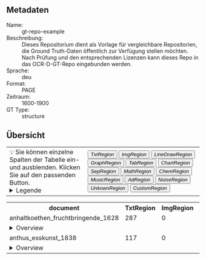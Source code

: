 <link rel="stylesheet" href="table_hide.css"/>
<div class="metadata">
   <h2>Metadaten</h2>
   <dl class="grid">
      <dt>Name:</dt>
      <dd>gt-repo-example</dd>
      <dt>Beschreibung:</dt>
      <dd>Dieses Repositorium dient als Vorlage für vergleichbare Repositorien, die Ground Truth-Daten öffentlich zur Verfügung stellen möchten. Nach Prüfung und den entsprechenden Lizenzen kann dieses Repo in das OCR-D-GT-Repo eingebunden werden.</dd>
      <dt>Sprache:</dt>
      <dd>deu</dd>
      <dt>Format:</dt>
      <dd>PAGE</dd>
      <dt>Zeitraum:</dt>
      <dd>1600-1900</dd>
      <dt>GT Type:</dt>
      <dd>structure</dd>
   </dl>
   <h2>Übersicht</h2>
   <div>
      <table class="noStyle">
         <tr>
            <td>💡 Sie können einzelne Spalten der Tabelle ein- und ausblenden. Klicken Sie auf den passenden Button.
                            <details>
                  <summary>Legende</summary>
                  <dl class="grid">
                     <dt>TxtRegion</dt>
                     <dd>
                        <a href="https://ocr-d.de/de/gt-guidelines/trans/lytextregion.html"
                           target="_blank">TextRegion</a>
                     </dd>
                     <dt>ImgRegion</dt>
                     <dd>
                        <a href="https://ocr-d.de/de/gt-guidelines/trans/lyBildbereiche.html"
                           target="_blank">ImageRegion</a>
                     </dd>
                     <dt>LineDrawRegion</dt>
                     <dd>LineDrawingRegion</dd>
                     <dt>GraphRegion</dt>
                     <dd>
                        <a href="https://ocr-d.de/de/gt-guidelines/trans/lyGraphik.html"
                           target="_blank">GraphicRegion</a>
                     </dd>
                     <dt>TabRegion</dt>
                     <dd>
                        <a href="https://ocr-d.de/de/gt-guidelines/trans/lyTabellen.html"
                           target="_blank">TableRegion</a>
                     </dd>
                     <dt>ChartRegion</dt>
                     <dd>ChartRegion</dd>
                     <dt>SepRegion</dt>
                     <dd>
                        <a href="https://ocr-d.de/de/gt-guidelines/trans/lySeparatoren.html"
                           target="_blank">SeperatorRegion</a>
                     </dd>
                     <dt>MathRegion</dt>
                     <dd>
                        <a href="https://ocr-d.de/de/gt-guidelines/trans/lyMathematische_Zeichen.html"
                           target="_blank">MathsRegion</a>
                     </dd>
                     <dt>ChemRegion</dt>
                     <dd>
                        <a href="https://ocr-d.de/de/gt-guidelines/trans/lyChemische_Symbole.html"
                           target="_blank">ChemRegion</a>
                     </dd>
                     <dt>MusicRegion</dt>
                     <dd>
                        <a href="https://ocr-d.de/de/gt-guidelines/trans/lyNotenzeichen.html"
                           target="_blank">MusicRegion</a>
                     </dd>
                     <dt>AdRegion</dt>
                     <dd>
                        <a href="https://ocr-d.de/de/gt-guidelines/trans/lyWerbung.html"
                           target="_blank">AdvertRegion</a>
                     </dd>
                     <dt>NoiseRegion</dt>
                     <dd>
                        <a href="https://ocr-d.de/de/gt-guidelines/trans/lyRauschen.html"
                           target="_blank">NoiseRegion</a>
                     </dd>
                     <dt>UnkownRegion</dt>
                     <dd>
                        <a href="https://ocr-d.de/de/gt-guidelines/trans/lySonstiges.html"
                           target="_blank">UnkownRegion</a>
                     </dd>
                     <dt>CustomRegion</dt>
                     <dd>CustomRegion</dd>
                  </dl>
               </details>
            </td>
            <td>
               <div class="grid-container">
                  <button onclick="document.getElementById('overview').classList.toggle('hide2')">
                     <i>TxtRegion</i>
                  </button>
                  <button onclick="document.getElementById('overview').classList.toggle('hide3')">
                     <i>ImgRegion</i>
                  </button>
                  <button onclick="document.getElementById('overview').classList.toggle('hide4')">
                     <i>LineDrawRegion</i>
                  </button>
                  <button onclick="document.getElementById('overview').classList.toggle('hide5')">
                     <i>GraphRegion</i>
                  </button>
                  <button onclick="document.getElementById('overview').classList.toggle('hide6')">
                     <i>TabRegion</i>
                  </button>
                  <button onclick="document.getElementById('overview').classList.toggle('hide7')">
                     <i>ChartRegion</i>
                  </button>
                  <button onclick="document.getElementById('overview').classList.toggle('hide8')">
                     <i>SepRegion</i>
                  </button>
                  <button onclick="document.getElementById('overview').classList.toggle('hide9')">
                     <i>MathRegion</i>
                  </button>
                  <button onclick="document.getElementById('overview').classList.toggle('hide10')">
                     <i>ChemRegion</i>
                  </button>
                  <button onclick="document.getElementById('overview').classList.toggle('hide11')">
                     <i>MusicRegion</i>
                  </button>
                  <button onclick="document.getElementById('overview').classList.toggle('hide12')">
                     <i>AdRegion</i>
                  </button>
                  <button onclick="document.getElementById('overview').classList.toggle('hide13')">
                     <i>NoiseRegion</i>
                  </button>
                  <button onclick="document.getElementById('overview').classList.toggle('hide14')">
                     <i>UnkownRegion</i>
                  </button>
                  <button onclick="document.getElementById('overview').classList.toggle('hide15')">
                     <i>CustomRegion</i>
                  </button>
               </div>
            </td>
         </tr>
      </table>
      <table id="overview">
         <tr>
            <th>document</th>
            <th>TxtRegion</th>
            <th>ImgRegion</th>
            <th>LineDrawRegion</th>
            <th>GraphRegion</th>
            <th>TabRegion</th>
            <th>ChartRegion</th>
            <th>SepRegion</th>
            <th>MathRegion</th>
            <th>ChemRegion</th>
            <th>MusicRegion</th>
            <th>AdRegion</th>
            <th>NoiseRegion</th>
            <th>UnkownRegion</th>
            <th>CustomRegion</th>
         </tr>
         <tr>
            <td>anhaltkoethen_fruchtbringende_1628</td>
            <td>287</td>
            <td>0</td>
            <td>0</td>
            <td>2</td>
            <td>0</td>
            <td>0</td>
            <td>1</td>
            <td>0</td>
            <td>0</td>
            <td>0</td>
            <td>0</td>
            <td>0</td>
            <td>0</td>
            <td>0</td>
         </tr>
         <tr>
            <td colspan="15">
               <details>
                  <summary>Overview</summary>
                  <table>
                     <tr>
                        <th>document</th>
                        <th>TxtRegion</th>
                        <th>ImgRegion</th>
                        <th>LineDrawRegion</th>
                        <th>GraphRegion</th>
                        <th>TabRegion</th>
                        <th>ChartRegion</th>
                        <th>SepRegion</th>
                        <th>MathRegion</th>
                        <th>ChemRegion</th>
                        <th>MusicRegion</th>
                        <th>AdRegion</th>
                        <th>NoiseRegion</th>
                        <th>UnkownRegion</th>
                        <th>CustomRegion</th>
                     </tr>
                     <tr>
                        <td>anhaltkoethen_fruchtbringende_1628_0020.xml</td>
                        <td>15</td>
                        <td>0</td>
                        <td>0</td>
                        <td>0</td>
                        <td>0</td>
                        <td>0</td>
                        <td>0</td>
                        <td>0</td>
                        <td>0</td>
                        <td>0</td>
                        <td>0</td>
                        <td>0</td>
                        <td>0</td>
                        <td>0</td>
                     </tr>
                     <tr>
                        <td>anhaltkoethen_fruchtbringende_1628_0039.xml</td>
                        <td>15</td>
                        <td>0</td>
                        <td>0</td>
                        <td>0</td>
                        <td>0</td>
                        <td>0</td>
                        <td>0</td>
                        <td>0</td>
                        <td>0</td>
                        <td>0</td>
                        <td>0</td>
                        <td>0</td>
                        <td>0</td>
                        <td>0</td>
                     </tr>
                     <tr>
                        <td>anhaltkoethen_fruchtbringende_1628_0008.xml</td>
                        <td>5</td>
                        <td>0</td>
                        <td>0</td>
                        <td>1</td>
                        <td>0</td>
                        <td>0</td>
                        <td>0</td>
                        <td>0</td>
                        <td>0</td>
                        <td>0</td>
                        <td>0</td>
                        <td>0</td>
                        <td>0</td>
                        <td>0</td>
                     </tr>
                     <tr>
                        <td>anhaltkoethen_fruchtbringende_1628_0054.xml</td>
                        <td>15</td>
                        <td>0</td>
                        <td>0</td>
                        <td>0</td>
                        <td>0</td>
                        <td>0</td>
                        <td>0</td>
                        <td>0</td>
                        <td>0</td>
                        <td>0</td>
                        <td>0</td>
                        <td>0</td>
                        <td>0</td>
                        <td>0</td>
                     </tr>
                     <tr>
                        <td>anhaltkoethen_fruchtbringende_1628_0011.xml</td>
                        <td>15</td>
                        <td>0</td>
                        <td>0</td>
                        <td>0</td>
                        <td>0</td>
                        <td>0</td>
                        <td>0</td>
                        <td>0</td>
                        <td>0</td>
                        <td>0</td>
                        <td>0</td>
                        <td>0</td>
                        <td>0</td>
                        <td>0</td>
                     </tr>
                     <tr>
                        <td>anhaltkoethen_fruchtbringende_1628_0007.xml</td>
                        <td>6</td>
                        <td>0</td>
                        <td>0</td>
                        <td>0</td>
                        <td>0</td>
                        <td>0</td>
                        <td>0</td>
                        <td>0</td>
                        <td>0</td>
                        <td>0</td>
                        <td>0</td>
                        <td>0</td>
                        <td>0</td>
                        <td>0</td>
                     </tr>
                     <tr>
                        <td>anhaltkoethen_fruchtbringende_1628_0016.xml</td>
                        <td>14</td>
                        <td>0</td>
                        <td>0</td>
                        <td>0</td>
                        <td>0</td>
                        <td>0</td>
                        <td>0</td>
                        <td>0</td>
                        <td>0</td>
                        <td>0</td>
                        <td>0</td>
                        <td>0</td>
                        <td>0</td>
                        <td>0</td>
                     </tr>
                     <tr>
                        <td>anhaltkoethen_fruchtbringende_1628_0045.xml</td>
                        <td>15</td>
                        <td>0</td>
                        <td>0</td>
                        <td>0</td>
                        <td>0</td>
                        <td>0</td>
                        <td>0</td>
                        <td>0</td>
                        <td>0</td>
                        <td>0</td>
                        <td>0</td>
                        <td>0</td>
                        <td>0</td>
                        <td>0</td>
                     </tr>
                     <tr>
                        <td>anhaltkoethen_fruchtbringende_1628_0012.xml</td>
                        <td>15</td>
                        <td>0</td>
                        <td>0</td>
                        <td>0</td>
                        <td>0</td>
                        <td>0</td>
                        <td>0</td>
                        <td>0</td>
                        <td>0</td>
                        <td>0</td>
                        <td>0</td>
                        <td>0</td>
                        <td>0</td>
                        <td>0</td>
                     </tr>
                     <tr>
                        <td>anhaltkoethen_fruchtbringende_1628_0013.xml</td>
                        <td>15</td>
                        <td>0</td>
                        <td>0</td>
                        <td>0</td>
                        <td>0</td>
                        <td>0</td>
                        <td>0</td>
                        <td>0</td>
                        <td>0</td>
                        <td>0</td>
                        <td>0</td>
                        <td>0</td>
                        <td>0</td>
                        <td>0</td>
                     </tr>
                     <tr>
                        <td>anhaltkoethen_fruchtbringende_1628_0047.xml</td>
                        <td>15</td>
                        <td>0</td>
                        <td>0</td>
                        <td>0</td>
                        <td>0</td>
                        <td>0</td>
                        <td>0</td>
                        <td>0</td>
                        <td>0</td>
                        <td>0</td>
                        <td>0</td>
                        <td>0</td>
                        <td>0</td>
                        <td>0</td>
                     </tr>
                     <tr>
                        <td>anhaltkoethen_fruchtbringende_1628_0003.xml</td>
                        <td>2</td>
                        <td>0</td>
                        <td>0</td>
                        <td>1</td>
                        <td>0</td>
                        <td>0</td>
                        <td>1</td>
                        <td>0</td>
                        <td>0</td>
                        <td>0</td>
                        <td>0</td>
                        <td>0</td>
                        <td>0</td>
                        <td>0</td>
                     </tr>
                     <tr>
                        <td>anhaltkoethen_fruchtbringende_1628_0034.xml</td>
                        <td>14</td>
                        <td>0</td>
                        <td>0</td>
                        <td>0</td>
                        <td>0</td>
                        <td>0</td>
                        <td>0</td>
                        <td>0</td>
                        <td>0</td>
                        <td>0</td>
                        <td>0</td>
                        <td>0</td>
                        <td>0</td>
                        <td>0</td>
                     </tr>
                     <tr>
                        <td>anhaltkoethen_fruchtbringende_1628_0030.xml</td>
                        <td>14</td>
                        <td>0</td>
                        <td>0</td>
                        <td>0</td>
                        <td>0</td>
                        <td>0</td>
                        <td>0</td>
                        <td>0</td>
                        <td>0</td>
                        <td>0</td>
                        <td>0</td>
                        <td>0</td>
                        <td>0</td>
                        <td>0</td>
                     </tr>
                     <tr>
                        <td>anhaltkoethen_fruchtbringende_1628_0026.xml</td>
                        <td>14</td>
                        <td>0</td>
                        <td>0</td>
                        <td>0</td>
                        <td>0</td>
                        <td>0</td>
                        <td>0</td>
                        <td>0</td>
                        <td>0</td>
                        <td>0</td>
                        <td>0</td>
                        <td>0</td>
                        <td>0</td>
                        <td>0</td>
                     </tr>
                     <tr>
                        <td>anhaltkoethen_fruchtbringende_1628_0005.xml</td>
                        <td>5</td>
                        <td>0</td>
                        <td>0</td>
                        <td>0</td>
                        <td>0</td>
                        <td>0</td>
                        <td>0</td>
                        <td>0</td>
                        <td>0</td>
                        <td>0</td>
                        <td>0</td>
                        <td>0</td>
                        <td>0</td>
                        <td>0</td>
                     </tr>
                     <tr>
                        <td>anhaltkoethen_fruchtbringende_1628_0010.xml</td>
                        <td>14</td>
                        <td>0</td>
                        <td>0</td>
                        <td>0</td>
                        <td>0</td>
                        <td>0</td>
                        <td>0</td>
                        <td>0</td>
                        <td>0</td>
                        <td>0</td>
                        <td>0</td>
                        <td>0</td>
                        <td>0</td>
                        <td>0</td>
                     </tr>
                     <tr>
                        <td>anhaltkoethen_fruchtbringende_1628_0006.xml</td>
                        <td>6</td>
                        <td>0</td>
                        <td>0</td>
                        <td>0</td>
                        <td>0</td>
                        <td>0</td>
                        <td>0</td>
                        <td>0</td>
                        <td>0</td>
                        <td>0</td>
                        <td>0</td>
                        <td>0</td>
                        <td>0</td>
                        <td>0</td>
                     </tr>
                     <tr>
                        <td>anhaltkoethen_fruchtbringende_1628_0022.xml</td>
                        <td>14</td>
                        <td>0</td>
                        <td>0</td>
                        <td>0</td>
                        <td>0</td>
                        <td>0</td>
                        <td>0</td>
                        <td>0</td>
                        <td>0</td>
                        <td>0</td>
                        <td>0</td>
                        <td>0</td>
                        <td>0</td>
                        <td>0</td>
                     </tr>
                     <tr>
                        <td>anhaltkoethen_fruchtbringende_1628_0046.xml</td>
                        <td>14</td>
                        <td>0</td>
                        <td>0</td>
                        <td>0</td>
                        <td>0</td>
                        <td>0</td>
                        <td>0</td>
                        <td>0</td>
                        <td>0</td>
                        <td>0</td>
                        <td>0</td>
                        <td>0</td>
                        <td>0</td>
                        <td>0</td>
                     </tr>
                     <tr>
                        <td>anhaltkoethen_fruchtbringende_1628_0015.xml</td>
                        <td>15</td>
                        <td>0</td>
                        <td>0</td>
                        <td>0</td>
                        <td>0</td>
                        <td>0</td>
                        <td>0</td>
                        <td>0</td>
                        <td>0</td>
                        <td>0</td>
                        <td>0</td>
                        <td>0</td>
                        <td>0</td>
                        <td>0</td>
                     </tr>
                     <tr>
                        <td>anhaltkoethen_fruchtbringende_1628_0029.xml</td>
                        <td>15</td>
                        <td>0</td>
                        <td>0</td>
                        <td>0</td>
                        <td>0</td>
                        <td>0</td>
                        <td>0</td>
                        <td>0</td>
                        <td>0</td>
                        <td>0</td>
                        <td>0</td>
                        <td>0</td>
                        <td>0</td>
                        <td>0</td>
                     </tr>
                     <tr>
                        <td>anhaltkoethen_fruchtbringende_1628_0009.xml</td>
                        <td>15</td>
                        <td>0</td>
                        <td>0</td>
                        <td>0</td>
                        <td>0</td>
                        <td>0</td>
                        <td>0</td>
                        <td>0</td>
                        <td>0</td>
                        <td>0</td>
                        <td>0</td>
                        <td>0</td>
                        <td>0</td>
                        <td>0</td>
                     </tr>
                  </table>
               </details>
            </td>
         </tr>
         <tr>
            <td>anthus_esskunst_1838</td>
            <td>117</td>
            <td>0</td>
            <td>0</td>
            <td>0</td>
            <td>0</td>
            <td>0</td>
            <td>21</td>
            <td>0</td>
            <td>0</td>
            <td>0</td>
            <td>0</td>
            <td>0</td>
            <td>0</td>
            <td>0</td>
         </tr>
         <tr>
            <td colspan="15">
               <details>
                  <summary>Overview</summary>
                  <table>
                     <tr>
                        <th>document</th>
                        <th>TxtRegion</th>
                        <th>ImgRegion</th>
                        <th>LineDrawRegion</th>
                        <th>GraphRegion</th>
                        <th>TabRegion</th>
                        <th>ChartRegion</th>
                        <th>SepRegion</th>
                        <th>MathRegion</th>
                        <th>ChemRegion</th>
                        <th>MusicRegion</th>
                        <th>AdRegion</th>
                        <th>NoiseRegion</th>
                        <th>UnkownRegion</th>
                        <th>CustomRegion</th>
                     </tr>
                     <tr>
                        <td>anthus_esskunst_1838_0020.xml</td>
                        <td>7</td>
                        <td>0</td>
                        <td>0</td>
                        <td>0</td>
                        <td>0</td>
                        <td>0</td>
                        <td>1</td>
                        <td>0</td>
                        <td>0</td>
                        <td>0</td>
                        <td>0</td>
                        <td>0</td>
                        <td>0</td>
                        <td>0</td>
                     </tr>
                     <tr>
                        <td>anthus_esskunst_1838_0022.xml</td>
                        <td>5</td>
                        <td>0</td>
                        <td>0</td>
                        <td>0</td>
                        <td>0</td>
                        <td>0</td>
                        <td>1</td>
                        <td>0</td>
                        <td>0</td>
                        <td>0</td>
                        <td>0</td>
                        <td>0</td>
                        <td>0</td>
                        <td>0</td>
                     </tr>
                     <tr>
                        <td>anthus_esskunst_1838_0026.xml</td>
                        <td>6</td>
                        <td>0</td>
                        <td>0</td>
                        <td>0</td>
                        <td>0</td>
                        <td>0</td>
                        <td>1</td>
                        <td>0</td>
                        <td>0</td>
                        <td>0</td>
                        <td>0</td>
                        <td>0</td>
                        <td>0</td>
                        <td>0</td>
                     </tr>
                     <tr>
                        <td>anthus_esskunst_1838_0032.xml</td>
                        <td>5</td>
                        <td>0</td>
                        <td>0</td>
                        <td>0</td>
                        <td>0</td>
                        <td>0</td>
                        <td>1</td>
                        <td>0</td>
                        <td>0</td>
                        <td>0</td>
                        <td>0</td>
                        <td>0</td>
                        <td>0</td>
                        <td>0</td>
                     </tr>
                     <tr>
                        <td>anthus_esskunst_1838_0023.xml</td>
                        <td>4</td>
                        <td>0</td>
                        <td>0</td>
                        <td>0</td>
                        <td>0</td>
                        <td>0</td>
                        <td>1</td>
                        <td>0</td>
                        <td>0</td>
                        <td>0</td>
                        <td>0</td>
                        <td>0</td>
                        <td>0</td>
                        <td>0</td>
                     </tr>
                     <tr>
                        <td>anthus_esskunst_1838_0011.xml</td>
                        <td>5</td>
                        <td>0</td>
                        <td>0</td>
                        <td>0</td>
                        <td>0</td>
                        <td>0</td>
                        <td>1</td>
                        <td>0</td>
                        <td>0</td>
                        <td>0</td>
                        <td>0</td>
                        <td>0</td>
                        <td>0</td>
                        <td>0</td>
                     </tr>
                     <tr>
                        <td>anthus_esskunst_1838_0016.xml</td>
                        <td>7</td>
                        <td>0</td>
                        <td>0</td>
                        <td>0</td>
                        <td>0</td>
                        <td>0</td>
                        <td>1</td>
                        <td>0</td>
                        <td>0</td>
                        <td>0</td>
                        <td>0</td>
                        <td>0</td>
                        <td>0</td>
                        <td>0</td>
                     </tr>
                     <tr>
                        <td>anthus_esskunst_1838_0024.xml</td>
                        <td>5</td>
                        <td>0</td>
                        <td>0</td>
                        <td>0</td>
                        <td>0</td>
                        <td>0</td>
                        <td>1</td>
                        <td>0</td>
                        <td>0</td>
                        <td>0</td>
                        <td>0</td>
                        <td>0</td>
                        <td>0</td>
                        <td>0</td>
                     </tr>
                     <tr>
                        <td>anthus_esskunst_1838_0025.xml</td>
                        <td>7</td>
                        <td>0</td>
                        <td>0</td>
                        <td>0</td>
                        <td>0</td>
                        <td>0</td>
                        <td>1</td>
                        <td>0</td>
                        <td>0</td>
                        <td>0</td>
                        <td>0</td>
                        <td>0</td>
                        <td>0</td>
                        <td>0</td>
                     </tr>
                     <tr>
                        <td>anthus_esskunst_1838_0033.xml</td>
                        <td>6</td>
                        <td>0</td>
                        <td>0</td>
                        <td>0</td>
                        <td>0</td>
                        <td>0</td>
                        <td>2</td>
                        <td>0</td>
                        <td>0</td>
                        <td>0</td>
                        <td>0</td>
                        <td>0</td>
                        <td>0</td>
                        <td>0</td>
                     </tr>
                     <tr>
                        <td>anthus_esskunst_1838_0031.xml</td>
                        <td>9</td>
                        <td>0</td>
                        <td>0</td>
                        <td>0</td>
                        <td>0</td>
                        <td>0</td>
                        <td>1</td>
                        <td>0</td>
                        <td>0</td>
                        <td>0</td>
                        <td>0</td>
                        <td>0</td>
                        <td>0</td>
                        <td>0</td>
                     </tr>
                     <tr>
                        <td>anthus_esskunst_1838_0021.xml</td>
                        <td>6</td>
                        <td>0</td>
                        <td>0</td>
                        <td>0</td>
                        <td>0</td>
                        <td>0</td>
                        <td>1</td>
                        <td>0</td>
                        <td>0</td>
                        <td>0</td>
                        <td>0</td>
                        <td>0</td>
                        <td>0</td>
                        <td>0</td>
                     </tr>
                     <tr>
                        <td>anthus_esskunst_1838_0018.xml</td>
                        <td>7</td>
                        <td>0</td>
                        <td>0</td>
                        <td>0</td>
                        <td>0</td>
                        <td>0</td>
                        <td>1</td>
                        <td>0</td>
                        <td>0</td>
                        <td>0</td>
                        <td>0</td>
                        <td>0</td>
                        <td>0</td>
                        <td>0</td>
                     </tr>
                     <tr>
                        <td>anthus_esskunst_1838_0017.xml</td>
                        <td>7</td>
                        <td>0</td>
                        <td>0</td>
                        <td>0</td>
                        <td>0</td>
                        <td>0</td>
                        <td>1</td>
                        <td>0</td>
                        <td>0</td>
                        <td>0</td>
                        <td>0</td>
                        <td>0</td>
                        <td>0</td>
                        <td>0</td>
                     </tr>
                     <tr>
                        <td>anthus_esskunst_1838_0030.xml</td>
                        <td>6</td>
                        <td>0</td>
                        <td>0</td>
                        <td>0</td>
                        <td>0</td>
                        <td>0</td>
                        <td>1</td>
                        <td>0</td>
                        <td>0</td>
                        <td>0</td>
                        <td>0</td>
                        <td>0</td>
                        <td>0</td>
                        <td>0</td>
                     </tr>
                     <tr>
                        <td>anthus_esskunst_1838_0010.xml</td>
                        <td>5</td>
                        <td>0</td>
                        <td>0</td>
                        <td>0</td>
                        <td>0</td>
                        <td>0</td>
                        <td>1</td>
                        <td>0</td>
                        <td>0</td>
                        <td>0</td>
                        <td>0</td>
                        <td>0</td>
                        <td>0</td>
                        <td>0</td>
                     </tr>
                     <tr>
                        <td>anthus_esskunst_1838_0027.xml</td>
                        <td>8</td>
                        <td>0</td>
                        <td>0</td>
                        <td>0</td>
                        <td>0</td>
                        <td>0</td>
                        <td>1</td>
                        <td>0</td>
                        <td>0</td>
                        <td>0</td>
                        <td>0</td>
                        <td>0</td>
                        <td>0</td>
                        <td>0</td>
                     </tr>
                     <tr>
                        <td>anthus_esskunst_1838_0029.xml</td>
                        <td>3</td>
                        <td>0</td>
                        <td>0</td>
                        <td>0</td>
                        <td>0</td>
                        <td>0</td>
                        <td>1</td>
                        <td>0</td>
                        <td>0</td>
                        <td>0</td>
                        <td>0</td>
                        <td>0</td>
                        <td>0</td>
                        <td>0</td>
                     </tr>
                     <tr>
                        <td>anthus_esskunst_1838_0019.xml</td>
                        <td>5</td>
                        <td>0</td>
                        <td>0</td>
                        <td>0</td>
                        <td>0</td>
                        <td>0</td>
                        <td>1</td>
                        <td>0</td>
                        <td>0</td>
                        <td>0</td>
                        <td>0</td>
                        <td>0</td>
                        <td>0</td>
                        <td>0</td>
                     </tr>
                     <tr>
                        <td>anthus_esskunst_1838_0028.xml</td>
                        <td>4</td>
                        <td>0</td>
                        <td>0</td>
                        <td>0</td>
                        <td>0</td>
                        <td>0</td>
                        <td>1</td>
                        <td>0</td>
                        <td>0</td>
                        <td>0</td>
                        <td>0</td>
                        <td>0</td>
                        <td>0</td>
                        <td>0</td>
                     </tr>
                  </table>
               </details>
            </td>
         </tr>
      </table>
   </div>
</div>
